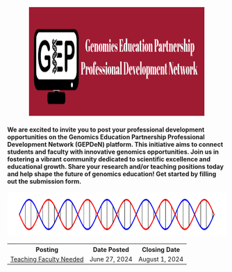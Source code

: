 <div style="padding:40x">
  

<center><img src="docs/Untitled.png" width="80%" height="250"></center>


<h4> We are excited to invite you to post your professional development opportunities on the Genomics Education Partnership Professional Development Network (GEPDeN) platform. This initiative aims to connect students and faculty with innovative genomics opportunities. Join us in fostering a vibrant community dedicated to scientific excellence and educational growth. Share your research and/or teaching positions today and help shape the future of genomics education! Get started by filling out the submission form.</h4> 

<div style="text-align:center;">
<img src="docs/helix" width="100%" height="100">
</div>

<table align="center">
  <tr>
    <th>Posting</th>
    <th>Date Posted</th>
    <th>Closing Date</th>
  </tr>
  <tr>
    <td><a href="https://cresylviolet.github.io/pages/alleninstitute.html">Teaching Faculty Needed</a></td>
    <td>June 27, 2024</td>
    <td>August 1, 2024</td>
  </tr>
</table>
</div>
